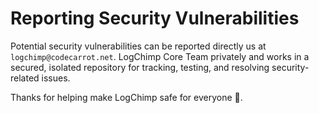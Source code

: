 # Reporting Security Vulnerabilities

Potential security vulnerabilities can be reported directly us at `logchimp@codecarrot.net`. LogChimp Core Team privately and works in a secured, isolated repository for tracking, testing, and resolving security-related issues.

Thanks for helping make LogChimp safe for everyone 🙏.
